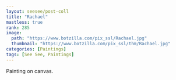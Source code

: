 ```yaml
---
layout: seesee/post-coll
title: "Rachael"
mastless: true
rank: 285
image:
  path: "https://www.botzilla.com/pix_ssl/Rachael.jpg"
  thumbnail: "https://www.botzilla.com/pix_ssl/thm/Rachael.jpg"
categories: [Paintings]
tags: [See See, Paintings]
---
```


Painting on canvas.



